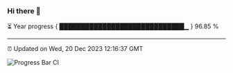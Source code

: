 ### Hi there 👋

⏳ Year progress { █████████████████████████████▁ } 96.85 %

---

⏰ Updated on Wed, 20 Dec 2023 12:16:37 GMT

![Progress Bar CI](https://github.com/liununu/liununu/workflows/Progress%20Bar%20CI/badge.svg)
